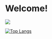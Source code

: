 # Welcome!
![](https://github-readme-stats.vercel.app/api?username=andrewjacobson5&theme=dark&hide=contribs,prs)

[![Top Langs](https://github-readme-stats.vercel.app/api/top-langs/?username=andrewjacobson5)](https://github.com/andrewjacobson5/github-readme-stats)
